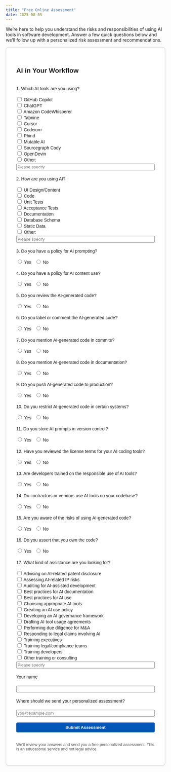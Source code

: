 ```yaml
---
title: "Free Online Assessment"
date: 2025-08-05
---
```


We’re here to help you understand the risks and responsibilities of using AI tools in software development. Answer a few quick questions below and we’ll follow up with a personalized risk assessment and recommendations.

<div style="max-width: 900px; margin: 0 auto; border: 1px solid #ccc; border-radius: 8px; padding: 2rem; box-shadow: 0 2px 8px rgba(0,0,0,0.05); background-color: #fff;">
  <form action="https://ai-assessment-worker.richard-dd5.workers.dev" method="POST" style="max-width: 850px; margin: 0 auto; font-family: sans-serif; display: flex; flex-direction: column; gap: 1.2rem;">
    <input type="hidden" name="form_type" value="assessment">
    <input type="text" name="website" style="display:none;" tabindex="-1" autocomplete="off">
    <h2>AI in Your Workflow</h2>
    <div style="display: flex; flex-wrap: wrap; gap: 1rem;">
      <label style="flex: 1 1 400px; min-width: 300px;">1. Which AI tools are you using?</label>
      <div style="flex: 1 1 250px; min-width: 200px;">
        <label><input type="checkbox" name="ai_tools" value="GitHub Copilot"> GitHub Copilot</label><br/>
        <label><input type="checkbox" name="ai_tools" value="ChatGPT"> ChatGPT</label><br/>
        <label><input type="checkbox" name="ai_tools" value="Amazon CodeWhisperer"> Amazon CodeWhisperer</label><br/>
        <label><input type="checkbox" name="ai_tools" value="Tabnine"> Tabnine</label><br/>
        <label><input type="checkbox" name="ai_tools" value="Cursor"> Cursor</label><br/>
        <label><input type="checkbox" name="ai_tools" value="Codeium"> Codeium</label><br/>
        <label><input type="checkbox" name="ai_tools" value="Phind"> Phind</label><br/>
        <label><input type="checkbox" name="ai_tools" value="Mutable AI"> Mutable AI</label><br/>
        <label><input type="checkbox" name="ai_tools" value="Sourcegraph Cody"> Sourcegraph Cody</label><br/>
        <label><input type="checkbox" name="ai_tools" value="OpenDevin"> OpenDevin</label><br/>
        <label><input type="checkbox" name="ai_tools" value="Other"> Other:</label>
        <input type="text" name="ai_tools_other" placeholder="Please specify" style="margin-top: 0.25rem; width: 100%;">
      </div>
    </div>
    <div style="display: flex; flex-wrap: wrap; gap: 1rem;">
      <label style="flex: 1 1 400px; min-width: 300px;">2. How are you using AI?</label>
      <div style="flex: 1 1 250px; min-width: 200px;">
        <label><input type="checkbox" name="ai_usage" value="UI Design"> UI Design/Content</label><br/>
        <label><input type="checkbox" name="ai_usage" value="Code"> Code</label><br/>
        <label><input type="checkbox" name="ai_usage" value="Tests"> Unit Tests</label><br/>
        <label><input type="checkbox" name="ai_usage" value="Acceptance Tests"> Acceptance Tests</label><br/>
        <label><input type="checkbox" name="ai_usage" value="Docs"> Documentation</label><br/>
        <label><input type="checkbox" name="ai_usage" value="Schema"> Database Schema</label><br/>
        <label><input type="checkbox" name="ai_usage" value="Static Data"> Static Data</label><br/>
        <label><input type="checkbox" name="ai_usage" value="Other"> Other:</label>
        <input type="text" name="ai_usage_other" placeholder="Please specify" style="margin-top: 0.25rem; width: 100%;">
      </div>
    </div>
    <div style="display: flex; flex-wrap: wrap; gap: 1rem;">
      <label style="flex: 1 1 400px; min-width: 300px;">3. Do you have a policy for AI prompting?</label>
      <div style="flex: 1 1 250px; min-width: 200px;">
        <label><input type="radio" name="prompting_policy" value="Yes"> Yes</label>&nbsp;&nbsp;
        <label><input type="radio" name="prompting_policy" value="No"> No</label>
      </div>
    </div>
    <div style="display: flex; flex-wrap: wrap; gap: 1rem;">
      <label style="flex: 1 1 400px; min-width: 300px;">4. Do you have a policy for AI content use?</label>
      <div style="flex: 1 1 250px; min-width: 200px;">
        <label><input type="radio" name="content_policy" value="Yes"> Yes</label>&nbsp;&nbsp;
        <label><input type="radio" name="content_policy" value="No"> No</label>
      </div>
    </div>
    <div style="display: flex; flex-wrap: wrap; gap: 1rem;">
      <label style="flex: 1 1 400px; min-width: 300px;">5. Do you review the AI-generated code?</label>
      <div style="flex: 1 1 250px; min-width: 200px;">
        <label><input type="radio" name="code_reviewed" value="Yes"> Yes</label>&nbsp;&nbsp;
        <label><input type="radio" name="code_reviewed" value="No"> No</label>
      </div>
    </div>
    <div style="display: flex; flex-wrap: wrap; gap: 1rem;">
      <label style="flex: 1 1 400px; min-width: 300px;">6. Do you label or comment the AI-generated code?</label>
      <div style="flex: 1 1 250px; min-width: 200px;">
        <label><input type="radio" name="code_labeled" value="Yes"> Yes</label>&nbsp;&nbsp;
        <label><input type="radio" name="code_labeled" value="No"> No</label>
      </div>
    </div>
    <div style="display: flex; flex-wrap: wrap; gap: 1rem;">
      <label style="flex: 1 1 400px; min-width: 300px;">7. Do you mention AI-generated code in commits?</label>
      <div style="flex: 1 1 250px; min-width: 200px;">
        <label><input type="radio" name="mentioned_in_commits" value="Yes"> Yes</label>&nbsp;&nbsp;
        <label><input type="radio" name="mentioned_in_commits" value="No"> No</label>
      </div>
    </div>
    <div style="display: flex; flex-wrap: wrap; gap: 1rem;">
      <label style="flex: 1 1 400px; min-width: 300px;">8. Do you mention AI-generated code in documentation?</label>
      <div style="flex: 1 1 250px; min-width: 200px;">
        <label><input type="radio" name="mentioned_in_docs" value="Yes"> Yes</label>&nbsp;&nbsp;
        <label><input type="radio" name="mentioned_in_docs" value="No"> No</label>
      </div>
    </div>
    <div style="display: flex; flex-wrap: wrap; gap: 1rem;">
      <label style="flex: 1 1 400px; min-width: 300px;">9. Do you push AI-generated code to production?</label>
      <div style="flex: 1 1 250px; min-width: 200px;">
        <label><input type="radio" name="ai_in_production" value="Yes"> Yes</label>&nbsp;&nbsp;
        <label><input type="radio" name="ai_in_production" value="No"> No</label>
      </div>
    </div>
    <div style="display: flex; flex-wrap: wrap; gap: 1rem;">
      <label style="flex: 1 1 400px; min-width: 300px;">10. Do you restrict AI-generated code in certain systems?</label>
      <div style="flex: 1 1 250px; min-width: 200px;">
        <label><input type="radio" name="ai_restricted" value="Yes"> Yes</label>&nbsp;&nbsp;
        <label><input type="radio" name="ai_restricted" value="No"> No</label>
      </div>
    </div>
    <div style="display: flex; flex-wrap: wrap; gap: 1rem;">
      <label style="flex: 1 1 400px; min-width: 300px;">11. Do you store AI prompts in version control?</label>
      <div style="flex: 1 1 250px; min-width: 200px;">
        <label><input type="radio" name="store_prompts" value="Yes"> Yes</label>&nbsp;&nbsp;
        <label><input type="radio" name="store_prompts" value="No"> No</label>
      </div>
    </div>
    <div style="display: flex; flex-wrap: wrap; gap: 1rem;">
      <label style="flex: 1 1 400px; min-width: 300px;">12. Have you reviewed the license terms for your AI coding tools?</label>
      <div style="flex: 1 1 250px; min-width: 200px;">
        <label><input type="radio" name="reviewed_ai_licenses" value="Yes"> Yes</label>&nbsp;&nbsp;
        <label><input type="radio" name="reviewed_ai_licenses" value="No"> No</label>
      </div>
    </div>
    <div style="display: flex; flex-wrap: wrap; gap: 1rem;">
      <label style="flex: 1 1 400px; min-width: 300px;">13. Are developers trained on the responsible use of AI tools?</label>
      <div style="flex: 1 1 250px; min-width: 200px;">
        <label><input type="radio" name="ai_training" value="Yes"> Yes</label>&nbsp;&nbsp;
        <label><input type="radio" name="ai_training" value="No"> No</label>
      </div>
    </div>
    <div style="display: flex; flex-wrap: wrap; gap: 1rem;">
      <label style="flex: 1 1 400px; min-width: 300px;">14. Do contractors or vendors use AI tools on your codebase?</label>
      <div style="flex: 1 1 250px; min-width: 200px;">
        <label><input type="radio" name="vendor_ai_use" value="Yes"> Yes</label>&nbsp;&nbsp;
        <label><input type="radio" name="vendor_ai_use" value="No"> No</label>
      </div>
    </div>
    <div style="display: flex; flex-wrap: wrap; gap: 1rem;">
      <label style="flex: 1 1 400px; min-width: 300px;">15. Are you aware of the risks of using AI-generated code?</label>
      <div style="flex: 1 1 250px; min-width: 200px;">
        <label><input type="radio" name="awareness" value="Yes"> Yes</label>&nbsp;&nbsp;
        <label><input type="radio" name="awareness" value="No"> No</label>
      </div>
    </div>
    <div style="display: flex; flex-wrap: wrap; gap: 1rem;">
      <label style="flex: 1 1 400px; min-width: 300px;">16. Do you assert that you own the code?</label>
      <div style="flex: 1 1 250px; min-width: 200px;">
        <label><input type="radio" name="assert_code_ownership" value="Yes"> Yes</label>&nbsp;&nbsp;
        <label><input type="radio" name="assert_code_ownership" value="No"> No</label>
      </div>
    </div>    
    <div style="display: flex; flex-wrap: wrap; gap: 1rem;">
      <label style="flex: 1 1 400px; min-width: 300px;">17. What kind of assistance are you looking for?</label>
      <div style="flex: 1 1 250px; min-width: 200px;">
        <label><input type="checkbox" name="assistance" value="assistance_patent_disclosure"> Advising on AI-related patent disclosure</label><br/>
        <label><input type="checkbox" name="assistance" value="assistance_ip_risk"> Assessing AI-related IP risks</label><br/>
        <label><input type="checkbox" name="assistance" value="assistance_audit_trails"> Auditing for AI-assisted development</label><br/>
        <label><input type="checkbox" name="assistance" value="assistance_documentation"> Best practices for AI documentation</label><br/>
        <label><input type="checkbox" name="assistance" value="assistance_documentation"> Best practices for AI use</label><br/>
        <label><input type="checkbox" name="assistance" value="assistance_tool_selection"> Choosing appropriate AI tools</label><br/>
        <label><input type="checkbox" name="assistance" value="assistance_policy"> Creating an AI use policy</label><br/>
        <label><input type="checkbox" name="assistance" value="assistance_governance"> Developing an AI governance framework</label><br/>
        <label><input type="checkbox" name="assistance" value="assistance_usage_agreements"> Drafting AI tool usage agreements</label><br/>
        <label><input type="checkbox" name="assistance" value="assistance_due_diligence"> Performing due diligence for M&A</label><br/>
        <label><input type="checkbox" name="assistance" value="assistance_claim_response"> Responding to legal claims involving AI</label><br/>
        <label><input type="checkbox" name="assistance" value="assistance_training_execs"> Training executives</label><br/>
        <label><input type="checkbox" name="assistance" value="assistance_training_legal"> Training legal/compliance teams</label><br/>
        <label><input type="checkbox" name="assistance" value="assistance_training_devs"> Training developers</label><br/>
        <label><input type="checkbox" name="assistance" value="assistance_other"> Other training or consulting</label>
        <input type="text" name="assistance_other" placeholder="Please specify" style="margin-top: 0.25rem; width: 100%;">
      </div>
    </div>
    <div style="display: flex; flex-wrap: wrap; gap: 1rem;">
      <label for="name" style="flex: 1 1 400px; min-width: 300px;">Your name</label>
      <div style="flex: 1 1 250px; min-width: 200px;">
        <input type="text" id="name" name="name" required aria-required="true" style="margin-top: 0.25rem; width: 100%;">
      </div>
    </div>    
    <div style="display: flex; flex-wrap: wrap; gap: 1rem;">
      <label for="email" style="flex: 1 1 400px; min-width: 300px;">Where should we send your personalized assessment?</label>
        <div style="flex: 1 1 250px; min-width: 200px;">
          <input type="email" id="email" name="email" required aria-required="true" placeholder="you@example.com" style="margin-top: 0.25rem; width: 100%;">
        </div>
    </div>
    <button type="submit" style="background-color: #0057b8; color: white; border: none; border-radius: 4px; padding: 0.5rem 1rem; font-weight: 600; cursor: pointer;">Submit Assessment</button>
    <p style="font-size: 0.9em; color: #555;">
      We’ll review your answers and send you a free personalized assessment. This is an educational service and not legal advice.
    </p>
  </form>
</div>

<script src="https://www.google.com/recaptcha/api.js?render=6Lf_I5wrAAAAAKATl51T-YdiY00ZjOVdmuk-M2GX"></script>
<script>
  document.querySelector("form").addEventListener("submit", async function (e) {
  e.preventDefault();
  const form = e.target;
  const formData = new FormData(form);
  const data = {};
  formData.forEach((value, key) => {
    if (data[key]) {
      data[key] = Array.isArray(data[key]) ? data[key].concat(value) : [data[key], value];
    } else {
      data[key] = value;
    }
  });
  grecaptcha.ready(() => {
    grecaptcha.execute("6Lf_I5wrAAAAAKATl51T-YdiY00ZjOVdmuk-M2GX", { action: "submit" }).then(async (token) => {
      if (!token) {
        alert("Failed to generate reCAPTCHA token.");
        return;
      }
      data.recaptchaToken = token;
      try {
        const response = await fetch("https://ai-assessment-worker.richard-dd5.workers.dev", {
          method: "POST",
          headers: { "Content-Type": "application/json" },
          body: JSON.stringify(data),
        });
        const responseText = await response.text();
        if (response.ok) {
          alert("Your assessment has been submitted! Please expect a report soon.");
          form.reset();
        } else {
          alert("Submission failed: " + responseText);
        }
      } catch {
        alert("Submission failed: network or worker error.");
      }
    }).catch(() => {
      alert("reCAPTCHA failed to execute.");
    });
  });
});
</script>
<script>
document.addEventListener("DOMContentLoaded", () => {
  if (true) { // <-- toggle to false to disable test autofill
    const level = (prompt("Enter sample data level: 1-Low, 2-Moderate, 3-High, 4-Critical") || "").trim();
    // Risk bands (final score). We target BASE in these same bands since multiplier is ~1.0 here.
    const BANDS = {
      "1": { min: 0,  max: 20 },  // Low
      "2": { min: 21, max: 50 },  // Moderate
      "3": { min: 51, max: 80 },  // High
      "4": { min: 81, max: 100 }, // Critical
    };
    const band = BANDS[level] || BANDS["1"];
    const HIGH_KEYS = [
      "prompting_policy","content_policy","code_reviewed",
      "ai_restricted","reviewed_ai_licenses","ai_training","awareness"
    ];
    const MED_KEYS = [
      "code_labeled","mentioned_in_commits","mentioned_in_docs",
      "ai_in_production","store_prompts","vendor_ai_use"
    ];
    // Helpers
    const randInt = (min, max) => Math.floor(Math.random() * (max - min + 1)) + min;
    const shuffle = (arr) => arr.map(v => [Math.random(), v]).sort((a,b)=>a[0]-b[0]).map(x=>x[1]);
    const pickK = (arr, k) => shuffle(arr).slice(0, k);
    // Find a random base target within band that is achievable by 10*h + 5*m
    function randomAchievableBase(min, max) {
      // pick a random value in [min,max], force to multiple of 5
      for (let tries = 0; tries < 200; tries++) {
        let target = randInt(min, max);
        target = target - (target % 5); // multiple of 5
        if (isAchievable(target)) return target;
      }
      // fallback: search outward from the midpoint for a solvable multiple of 5
      const mid = Math.round((min + max) / 10) * 10;
      for (let delta = 0; delta <= 20; delta += 5) {
        for (const sign of [-1, 1]) {
          const candidate = Math.min(max, Math.max(min, mid + sign * delta));
          const c5 = candidate - (candidate % 5);
          if (isAchievable(c5)) return c5;
        }
      }
      return 0; // last resort
    }
    function isAchievable(base) {
      // 10*h + 5*m = base, with 0<=h<=7, 0<=m<=6
      for (let h = 0; h <= 7; h++) {
        const rem = base - 10*h;
        if (rem < 0) break;
        if (rem % 5 !== 0) continue;
        const m = rem / 5;
        if (m >= 0 && m <= 6) return true;
      }
      return false;
    }
    // Given a base target, pick a random (h,m) that satisfies it
    function randomCountsForBase(base) {
      const solutions = [];
      for (let h = 0; h <= 7; h++) {
        const rem = base - 10*h;
        if (rem < 0) break;
        if (rem % 5 !== 0) continue;
        const m = rem / 5;
        if (m >= 0 && m <= 6) solutions.push({ h, m });
      }
      return solutions.length ? solutions[randInt(0, solutions.length - 1)] : { h:0, m:0 };
    }
    // Compute target base, then choose which questions are "No"
    const baseTarget = randomAchievableBase(band.min, band.max);
    const { h: highNoCount, m: medNoCount } = randomCountsForBase(baseTarget);
    // Set radios for each group based on random subset that matches counts
    const highNoSet = new Set(pickK(HIGH_KEYS, highNoCount));
    const medNoSet  = new Set(pickK(MED_KEYS,  medNoCount));
    const setRadioGroup = (name, yes) => {
      const y = document.querySelector(`input[type="radio"][name="${name}"][value="Yes"]`);
      const n = document.querySelector(`input[type="radio"][name="${name}"][value="No"]`);
      if (yes) { if (y) y.checked = true; } else { if (n) n.checked = true; }
    };
    HIGH_KEYS.forEach(key => setRadioGroup(key, !highNoSet.has(key)));
    MED_KEYS.forEach(key  => setRadioGroup(key,  !medNoSet.has(key)));
    // Only handle "Other" fields for High (3) and Critical (4)
    if (level === "3" || level === "4") {
      const otherTextMatrix = {
        "3": { tools: "Extra AI tools for coding", usage: "Specialized code generation tasks", assist: "Help with AI code reviews" },
        "4": { tools: "Many unapproved AI tools",  usage: "Critical production code generation", assist: "Urgent legal/compliance assistance" },
      };
      const otherData = otherTextMatrix[level];
      ["ai_tools","ai_usage","assistance"].forEach(groupName => {
        document.querySelectorAll(`input[type="checkbox"][name="${groupName}"]`).forEach(cb => {
          if ((cb.value || "").toLowerCase().includes("other")) cb.checked = true;
        });
      });
      [
        { name: "ai_tools_other",   value: otherData.tools  },
        { name: "ai_usage_other",   value: otherData.usage  },
        { name: "assistance_other", value: otherData.assist }
      ].forEach(({ name, value }) => {
        const input = document.querySelector(`input[name="${name}"]`);
        if (input) input.value = value;
      });
    }
    // Name / Email
    const nameInput = document.querySelector('input[name="name"]');
    if (nameInput) nameInput.value = "Richard Hundhausen";
    const emailInput = document.querySelector('input[name="email"]');
    if (emailInput) emailInput.value = "richard@hundhausen.com";
  }
});
</script>